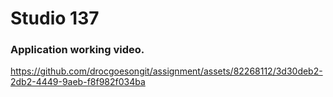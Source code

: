# Studio 137 

### Application working video.

https://github.com/drocgoesongit/assignment/assets/82268112/3d30deb2-2db2-4449-9aeb-f8f982f034ba

